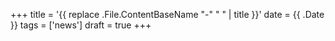 +++
title = '{{ replace .File.ContentBaseName "-" " " | title }}'
date = {{ .Date }}
tags = ['news']
draft = true
+++

